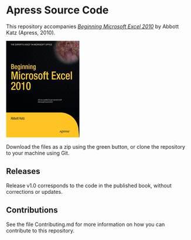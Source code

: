 # Apress Source Code

This repository accompanies [*Beginning Microsoft Excel 2010*](http://www.apress.com/9781430229551) by Abbott  Katz (Apress, 2010).

![Cover image](9781430229551.jpg)

Download the files as a zip using the green button, or clone the repository to your machine using Git.

## Releases

Release v1.0 corresponds to the code in the published book, without corrections or updates.

## Contributions

See the file Contributing.md for more information on how you can contribute to this repository.
